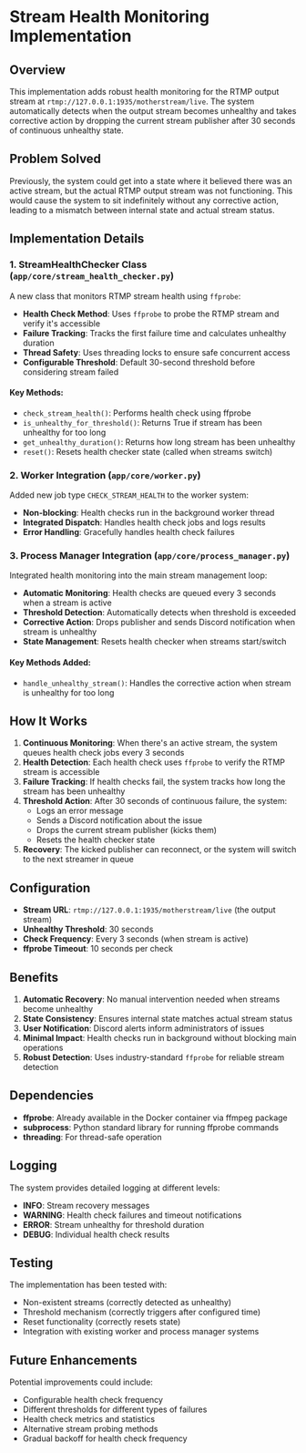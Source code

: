# Stream Health Monitoring Implementation

## Overview

This implementation adds robust health monitoring for the RTMP output stream at `rtmp://127.0.0.1:1935/motherstream/live`. The system automatically detects when the output stream becomes unhealthy and takes corrective action by dropping the current stream publisher after 30 seconds of continuous unhealthy state.

## Problem Solved

Previously, the system could get into a state where it believed there was an active stream, but the actual RTMP output stream was not functioning. This would cause the system to sit indefinitely without any corrective action, leading to a mismatch between internal state and actual stream status.

## Implementation Details

### 1. StreamHealthChecker Class (`app/core/stream_health_checker.py`)

A new class that monitors RTMP stream health using `ffprobe`:

- **Health Check Method**: Uses `ffprobe` to probe the RTMP stream and verify it's accessible
- **Failure Tracking**: Tracks the first failure time and calculates unhealthy duration
- **Thread Safety**: Uses threading locks to ensure safe concurrent access
- **Configurable Threshold**: Default 30-second threshold before considering stream failed

#### Key Methods:
- `check_stream_health()`: Performs health check using ffprobe
- `is_unhealthy_for_threshold()`: Returns True if stream has been unhealthy for too long
- `get_unhealthy_duration()`: Returns how long stream has been unhealthy
- `reset()`: Resets health checker state (called when streams switch)

### 2. Worker Integration (`app/core/worker.py`)

Added new job type `CHECK_STREAM_HEALTH` to the worker system:

- **Non-blocking**: Health checks run in the background worker thread
- **Integrated Dispatch**: Handles health check jobs and logs results
- **Error Handling**: Gracefully handles health check failures

### 3. Process Manager Integration (`app/core/process_manager.py`)

Integrated health monitoring into the main stream management loop:

- **Automatic Monitoring**: Health checks are queued every 3 seconds when a stream is active
- **Threshold Detection**: Automatically detects when threshold is exceeded
- **Corrective Action**: Drops publisher and sends Discord notification when stream is unhealthy
- **State Management**: Resets health checker when streams start/switch

#### Key Methods Added:
- `handle_unhealthy_stream()`: Handles the corrective action when stream is unhealthy for too long

## How It Works

1. **Continuous Monitoring**: When there's an active stream, the system queues health check jobs every 3 seconds
2. **Health Detection**: Each health check uses `ffprobe` to verify the RTMP stream is accessible
3. **Failure Tracking**: If health checks fail, the system tracks how long the stream has been unhealthy
4. **Threshold Action**: After 30 seconds of continuous failure, the system:
   - Logs an error message
   - Sends a Discord notification about the issue
   - Drops the current stream publisher (kicks them)
   - Resets the health checker state
5. **Recovery**: The kicked publisher can reconnect, or the system will switch to the next streamer in queue

## Configuration

- **Stream URL**: `rtmp://127.0.0.1:1935/motherstream/live` (the output stream)
- **Unhealthy Threshold**: 30 seconds
- **Check Frequency**: Every 3 seconds (when stream is active)
- **ffprobe Timeout**: 10 seconds per check

## Benefits

1. **Automatic Recovery**: No manual intervention needed when streams become unhealthy
2. **State Consistency**: Ensures internal state matches actual stream status
3. **User Notification**: Discord alerts inform administrators of issues
4. **Minimal Impact**: Health checks run in background without blocking main operations
5. **Robust Detection**: Uses industry-standard `ffprobe` for reliable stream detection

## Dependencies

- **ffprobe**: Already available in the Docker container via ffmpeg package
- **subprocess**: Python standard library for running ffprobe commands
- **threading**: For thread-safe operation

## Logging

The system provides detailed logging at different levels:

- **INFO**: Stream recovery messages
- **WARNING**: Health check failures and timeout notifications
- **ERROR**: Stream unhealthy for threshold duration
- **DEBUG**: Individual health check results

## Testing

The implementation has been tested with:
- Non-existent streams (correctly detected as unhealthy)
- Threshold mechanism (correctly triggers after configured time)
- Reset functionality (correctly resets state)
- Integration with existing worker and process manager systems

## Future Enhancements

Potential improvements could include:
- Configurable health check frequency
- Different thresholds for different types of failures
- Health check metrics and statistics
- Alternative stream probing methods
- Gradual backoff for health check frequency 